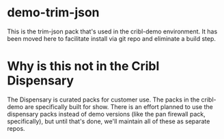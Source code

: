 # demo-trim-json

This is the trim-json pack that's used in the cribl-demo environment. It has been moved here to facilitate install via git repo and eliminate a build step.

# Why is this not in the Cribl Dispensary

The Dispensary is curated packs for customer use. The packs in the cribl-demo are specifically built for show. There is an effort planned to use the dispensary packs instead of demo versions (like the pan firewall pack, specifically), but until that's done, we'll maintain all of these as separate repos.
